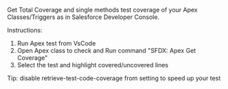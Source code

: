 Get Total Coverage and single methods test coverage of your Apex Classes/Triggers as in Salesforce Developer Console.

Instructions:
1) Run Apex test from VsCode
2) Open Apex class to check and Run command "SFDX: Apex Get Coverage"
3) Select the test and highlight covered/uncovered lines

Tip: disable retrieve-test-code-coverage from setting to speed up your test